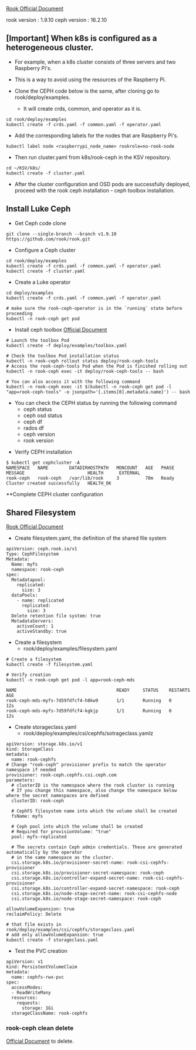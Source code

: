 [Rook Official Document](https://rook.io/docs/rook/v1.9/quickstart.html)

rook version : 1.9.10
ceph version : 16.2.10

## [Important] When k8s is configured as a heterogeneous cluster.
* For example, when a k8s cluster consists of three servers and two Raspberry Pi's.
* This is a way to avoid using the resources of the Raspberry Pi.   

* Clone the CEPH code below is the same, after cloning go to rook/deploy/examples.
  * It will create crds, common, and operator as it is.
```
cd rook/deploy/examples
kubectl create -f crds.yaml -f common.yaml -f operator.yaml
```

* Add the corresponding labels for the nodes that are Raspberry Pi's.
```
kubectl label node <raspberrypi_node_name> rookrole=no-rook-node
```

* Then run cluster.yaml from k8s/rook-ceph in the KSV repository.
```
cd ~/KSV/k8s/
kubectl create -f cluster.yaml
```

* After the cluster configuration and OSD pods are successfully deployed, proceed with the rook ceph installation - ceph toolbox installation.

## Install Luke Ceph 

* Get Ceph code clone
```
git clone --single-branch --branch v1.9.10 https://github.com/rook/rook.git
```

* Configure a Ceph cluster
```
cd rook/deploy/examples
kubectl create -f crds.yaml -f common.yaml -f operator.yaml
kubectl create -f cluster.yaml
```

* Create a Luke operator
```
cd deploy/examples
kubectl create -f crds.yaml -f common.yaml -f operator.yaml

# make sure the rook-ceph-operator is in the `running` state before proceeding
kubectl -n rook-ceph get pod
```

* Install ceph toolbox
[Official Document](https://rook.io/docs/rook/v1.8/ceph-toolbox.html)
```
# Launch the toolbox Pod
kubectl create -f deploy/examples/toolbox.yaml

# Check the toolbox Pod installation status
kubectl -n rook-ceph rollout status deploy/rook-ceph-tools
# Access the rook-ceph-tools Pod when the Pod is finished rolling out
kubectl -n rook-ceph exec -it deploy/rook-ceph-tools -- bash

# You can also access it with the following command
kubectl -n rook-ceph exec -it $(kubectl -n rook-ceph get pod -l "app=rook-ceph-tools" -o jsonpath='{.items[0].metadata.name}') -- bash
```
- You can check the CEPH status by running the following command
    - ceph status
    - ceph osd status
    - ceph df
    - rados df
    - ceph version
    - rook version



* Verify CEPH installation
```
$ kubectl get cephcluster -A
NAMESPACE   NAME        DATADIRHOSTPATH   MONCOUNT   AGE   PHASE   MESSAGE                        HEALTH      EXTERNAL
rook-ceph   rook-ceph   /var/lib/rook     3          70m   Ready   Cluster created successfully   HEALTH_OK
```

**Complete CEPH cluster configuration


## Shared Filesystem
[Rook Official Document](https://rook.io/docs/rook/v1.9/ceph-filesystem.html)

* Create filesystem.yaml, the definition of the shared file system
```
apiVersion: ceph.rook.io/v1
Type: CephFilesystem
Metadata:
  Name: myfs
  namespace: rook-ceph
spec:
  Metadatapool:
    replicated:
      size: 3
  dataPools:
    - name: replicated
      replicated:
        size: 3
  Delete retention file system: true
  MetadataServers:
    activeCount: 1
    activeStandby: true
``` 
* Create a filesystem
  * rook/deploy/examples/filesystem.yaml
```
# Create a filesystem
kubectl create -f filesystem.yaml

# Verify creation
kubectl -n rook-ceph get pod -l app=rook-ceph-mds

NAME                                      READY     STATUS    RESTARTS   AGE
rook-ceph-mds-myfs-7d59fdfcf4-h8kw9       1/1       Running   0          12s
rook-ceph-mds-myfs-7d59fdfcf4-kgkjp       1/1       Running   0          12s
```

* Create storageclass.yaml
  * rook/deploy/examples/csi/cephfs/sotrageclass.yamlz
```
apiVersion: storage.k8s.io/v1
kind: StorageClass
metadata:
  name: rook-cephfs
# Change "rook-ceph" provisioner prefix to match the operator namespace if needed
provisioner: rook-ceph.cephfs.csi.ceph.com
parameters:
  # clusterID is the namespace where the rook cluster is running
  # If you change this namespace, also change the namespace below where the secret namespaces are defined
  clusterID: rook-ceph

  # CephFS filesystem name into which the volume shall be created
  fsName: myfs

  # Ceph pool into which the volume shall be created
  # Required for provisionVolume: "true"
  pool: myfs-replicated

  # The secrets contain Ceph admin credentials. These are generated automatically by the operator
  # in the same namespace as the cluster.
  csi.storage.k8s.io/provisioner-secret-name: rook-csi-cephfs-provisioner
  csi.storage.k8s.io/provisioner-secret-namespace: rook-ceph
  csi.storage.k8s.io/controller-expand-secret-name: rook-csi-cephfs-provisioner
  csi.storage.k8s.io/controller-expand-secret-namespace: rook-ceph
  csi.storage.k8s.io/node-stage-secret-name: rook-csi-cephfs-node
  csi.storage.k8s.io/node-stage-secret-namespace: rook-ceph

allowVolumeExpansion: true
reclaimPolicy: Delete
```

```
# that file exists in rook/deploy/examples/csi/cephfs/storageclass.yaml 
# add only allowVolumeExpansion: true 
kubectl create -f storageclass.yaml
```


* Test the PVC creation
```
apiVersion: v1
kind: PersistentVolumeClaim
metadata:
  name: cephfs-rwx-pvc
spec:
  accessModes:
  - ReadWriteMany
  resources:
    requests:
      storage: 1Gi
  storageClassName: rook-cephfs
```

### rook-ceph clean delete
[Official Document](https://rook.io/docs/rook/v1.9/ceph-teardown.html) to delete.
